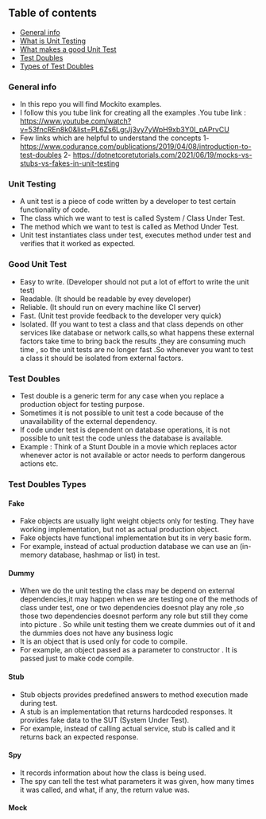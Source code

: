 ## Table of contents
* [General info](#General-info)
* [What is Unit Testing](#Unit-Testing)
* [What makes a good Unit Test](#Good-Unit-Test)
* [Test Doubles](#Test-Doubles)
* [Types of Test Doubles](#Test-Doubles-Types)

### General info
* In this repo you will find Mockito examples.
* I follow this you tube link for creating all the examples .You tube link : https://www.youtube.com/watch?v=53fncREn8k0&list=PL6Zs6LgrJj3vy7yWpH9xb3Y0I_pAPrvCU
* Few links which are helpful to understand the concepts
  1- https://www.codurance.com/publications/2019/04/08/introduction-to-test-doubles
  2- https://dotnetcoretutorials.com/2021/06/19/mocks-vs-stubs-vs-fakes-in-unit-testing

### Unit Testing
* A unit test is a piece of code written by a developer to test certain functionality of code.
* The class which we want to test is called System / Class Under Test.
* The method which we want to test is called as Method Under Test.
* Unit test instantiates class under test, executes method under test and verifies that it worked as expected.

### Good Unit Test
* Easy to write. (Developer should not put a lot of effort to write the unit test)
* Readable. (It should be readable by evey developer)
* Reliable. (It should run on every machine like CI server)
* Fast. (Unit test provide feedback to the developer very quick)
* Isolated. (If you want to test a class and that class depends on other services like database or network calls,so what happens these external factors take time to bring back the results ,they are consuming much time , so the unit tests are no longer fast .So whenever you want to test a class it should be isolated from external factors.

### Test Doubles
* Test double is a generic term for any case when you replace a production object for testing purpose.
* Sometimes it is not possible to unit test a code because of the unavailability of the external dependency.
* If code under test is dependent on database operations, it is not possible to unit test the code unless the database is available.
* Example : Think of a Stunt Double in a movie which replaces actor whenever actor is not available or actor needs to perform dangerous actions etc.

### Test Doubles Types
#### Fake
* Fake objects are usually light weight objects only for testing. They have working implementation, but not as actual production object.
* Fake objects have functional implementation but its in very basic form.
* For example, instead of actual production database we can use an (in-memory database, hashmap or list) in test.
#### Dummy
* When we do the unit testing the class may be depend on external dependencies,it may happen when we are testing one of the methods of class under test, one or two dependencies doesnot play any role ,so those two dependencies doesnot perform any role but still they come into picture . So while unit testing them we create dummies out of it and the dummies does not have any business logic
* It is an object that is used only for code to compile.
* For example, an object passed as a parameter to constructor . It is passed just to make code compile.
#### Stub
* Stub objects provides predefined answers to method execution made during test.
* A stub is an implementation that returns hardcoded responses.
It provides fake data to the SUT (System Under Test).
* For example, instead of calling actual service, stub is called and it returns back an expected response.
#### Spy
* It records information about how the class is being used.
* The spy can tell the test what parameters it was given, how many times it was called, and what, if any, the return value was.
#### Mock
